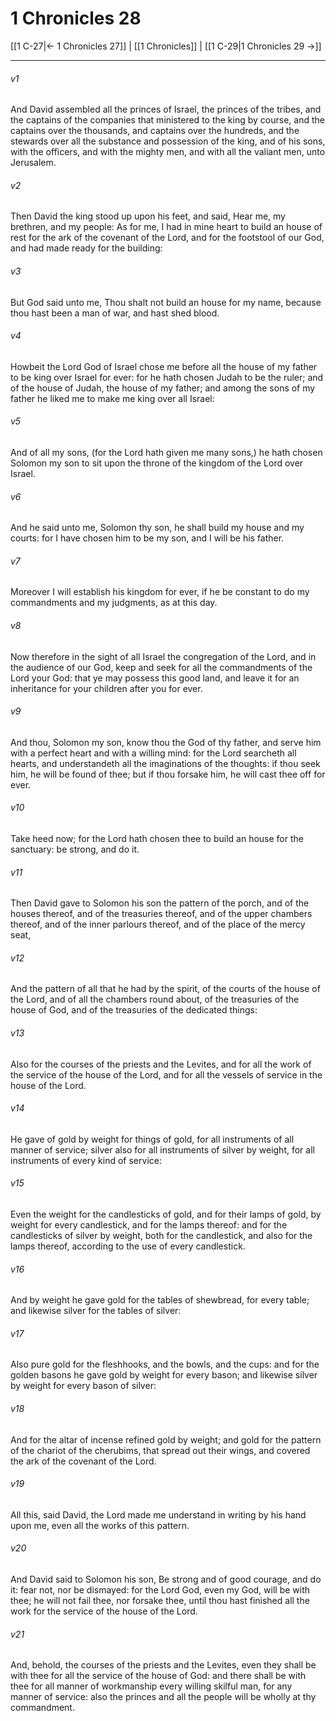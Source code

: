 # 1 Chronicles 28

[[1 C-27|← 1 Chronicles 27]] | [[1 Chronicles]] | [[1 C-29|1 Chronicles 29 →]]
***

###### v1
And David assembled all the princes of Israel, the princes of the tribes, and the captains of the companies that ministered to the king by course, and the captains over the thousands, and captains over the hundreds, and the stewards over all the substance and possession of the king, and of his sons, with the officers, and with the mighty men, and with all the valiant men, unto Jerusalem.
###### v2
Then David the king stood up upon his feet, and said, Hear me, my brethren, and my people: As for me, I had in mine heart to build an house of rest for the ark of the covenant of the Lord, and for the footstool of our God, and had made ready for the building:
###### v3
But God said unto me, Thou shalt not build an house for my name, because thou hast been a man of war, and hast shed blood.
###### v4
Howbeit the Lord God of Israel chose me before all the house of my father to be king over Israel for ever: for he hath chosen Judah to be the ruler; and of the house of Judah, the house of my father; and among the sons of my father he liked me to make me king over all Israel:
###### v5
And of all my sons, (for the Lord hath given me many sons,) he hath chosen Solomon my son to sit upon the throne of the kingdom of the Lord over Israel.
###### v6
And he said unto me, Solomon thy son, he shall build my house and my courts: for I have chosen him to be my son, and I will be his father.
###### v7
Moreover I will establish his kingdom for ever, if he be constant to do my commandments and my judgments, as at this day.
###### v8
Now therefore in the sight of all Israel the congregation of the Lord, and in the audience of our God, keep and seek for all the commandments of the Lord your God: that ye may possess this good land, and leave it for an inheritance for your children after you for ever.
###### v9
And thou, Solomon my son, know thou the God of thy father, and serve him with a perfect heart and with a willing mind: for the Lord searcheth all hearts, and understandeth all the imaginations of the thoughts: if thou seek him, he will be found of thee; but if thou forsake him, he will cast thee off for ever.
###### v10
Take heed now; for the Lord hath chosen thee to build an house for the sanctuary: be strong, and do it.
###### v11
Then David gave to Solomon his son the pattern of the porch, and of the houses thereof, and of the treasuries thereof, and of the upper chambers thereof, and of the inner parlours thereof, and of the place of the mercy seat,
###### v12
And the pattern of all that he had by the spirit, of the courts of the house of the Lord, and of all the chambers round about, of the treasuries of the house of God, and of the treasuries of the dedicated things:
###### v13
Also for the courses of the priests and the Levites, and for all the work of the service of the house of the Lord, and for all the vessels of service in the house of the Lord.
###### v14
He gave of gold by weight for things of gold, for all instruments of all manner of service; silver also for all instruments of silver by weight, for all instruments of every kind of service:
###### v15
Even the weight for the candlesticks of gold, and for their lamps of gold, by weight for every candlestick, and for the lamps thereof: and for the candlesticks of silver by weight, both for the candlestick, and also for the lamps thereof, according to the use of every candlestick.
###### v16
And by weight he gave gold for the tables of shewbread, for every table; and likewise silver for the tables of silver:
###### v17
Also pure gold for the fleshhooks, and the bowls, and the cups: and for the golden basons he gave gold by weight for every bason; and likewise silver by weight for every bason of silver:
###### v18
And for the altar of incense refined gold by weight; and gold for the pattern of the chariot of the cherubims, that spread out their wings, and covered the ark of the covenant of the Lord.
###### v19
All this, said David, the Lord made me understand in writing by his hand upon me, even all the works of this pattern.
###### v20
And David said to Solomon his son, Be strong and of good courage, and do it: fear not, nor be dismayed: for the Lord God, even my God, will be with thee; he will not fail thee, nor forsake thee, until thou hast finished all the work for the service of the house of the Lord.
###### v21
And, behold, the courses of the priests and the Levites, even they shall be with thee for all the service of the house of God: and there shall be with thee for all manner of workmanship every willing skilful man, for any manner of service: also the princes and all the people will be wholly at thy commandment. 
